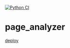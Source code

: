 [![Python CI](https://github.com/sgmdlt/python-project-flask/actions/workflows/python-ci.yml/badge.svg)](https://github.com/sgmdlt/python-project-flask/actions/workflows/python-ci.yml)

# page_analyzer

[deploy](https://boiling-escarpment-35016.herokuapp.com/)